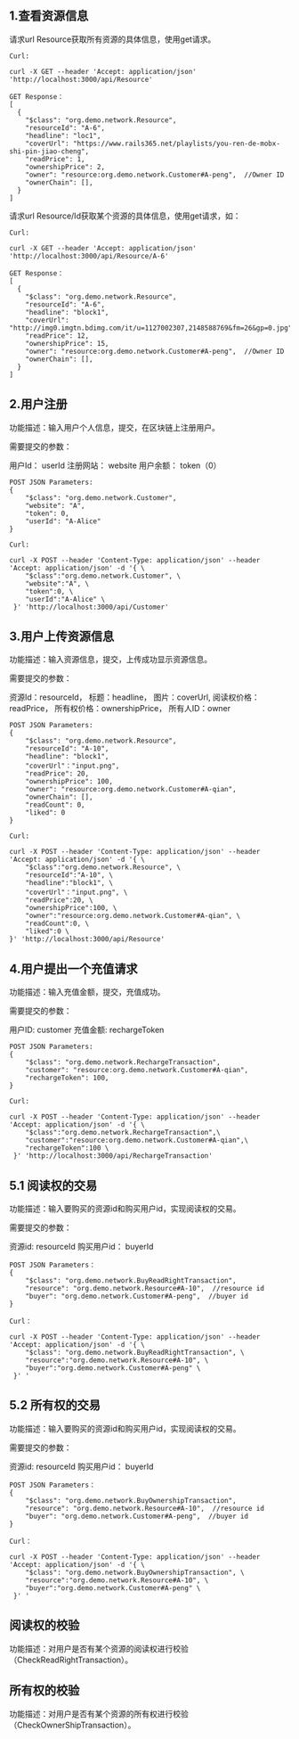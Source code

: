 ## 1.查看资源信息

请求url Resource获取所有资源的具体信息，使用get请求。

```
Curl:

curl -X GET --header 'Accept: application/json' 'http://localhost:3000/api/Resource'

GET Response：
[
  {
    "$class": "org.demo.network.Resource",
    "resourceId": "A-6",
    "headline": "loc1",
    "coverUrl": "https://www.rails365.net/playlists/you-ren-de-mobx-shi-pin-jiao-cheng",
    "readPrice": 1,
    "ownershipPrice": 2,
    "owner": "resource:org.demo.network.Customer#A-peng",  //Owner ID
    "ownerChain": [],
  }
]
```

请求url Resource/Id获取某个资源的具体信息，使用get请求，如：

```
Curl:

curl -X GET --header 'Accept: application/json' 'http://localhost:3000/api/Resource/A-6'

GET Response：
[
  {
    "$class": "org.demo.network.Resource",
    "resourceId": "A-6",
    "headline": "block1",
    "coverUrl": "http://img0.imgtn.bdimg.com/it/u=1127002307,2148588769&fm=26&gp=0.jpg",
    "readPrice": 12,
    "ownershipPrice": 15,
    "owner": "resource:org.demo.network.Customer#A-peng",  //Owner ID
    "ownerChain": [],
  }
]
```


## 2.用户注册

功能描述：输入用户个人信息，提交，在区块链上注册用户。

需要提交的参数：

用户Id： userId 注册网站： website 用户余额： token（0）

```
POST JSON Parameters:
{
    "$class": "org.demo.network.Customer",
    "website": "A",
    "token": 0,
    "userId": "A-Alice"
}

Curl:

curl -X POST --header 'Content-Type: application/json' --header 'Accept: application/json' -d '{ \ 
    "$class":"org.demo.network.Customer", \
    "website":"A", \
    "token":0, \
    "userId":"A-Alice" \ 
 }' 'http://localhost:3000/api/Customer'

```



## 3.用户上传资源信息

功能描述：输入资源信息，提交，上传成功显示资源信息。

需要提交的参数：

资源Id：resourceId， 标题：headline， 图片：coverUrl, 阅读权价格：readPrice， 所有权价格：ownershipPrice， 所有人ID：owner

```
POST JSON Parameters:
{
    "$class": "org.demo.network.Resource",
    "resourceId": "A-10",
    "headline": "block1",
    "coverUrl"："input.png",
    "readPrice": 20,
    "ownershipPrice": 100,
    "owner": "resource:org.demo.network.Customer#A-qian",
    "ownerChain": [],
    "readCount": 0,
    "liked": 0
}

Curl:

curl -X POST --header 'Content-Type: application/json' --header 'Accept: application/json' -d '{ \ 
    "$class":"org.demo.network.Resource", \ 
    "resourceId":"A-10", \ 
    "headline":"block1", \ 
    "coverUrl"："input.png", \ 
    "readPrice":20, \ 
    "ownershipPrice":100, \ 
    "owner":"resource:org.demo.network.Customer#A-qian", \ 
    "readCount":0, \ 
    "liked":0 \ 
}' 'http://localhost:3000/api/Resource'

```


## 4.用户提出一个充值请求

功能描述：输入充值金额，提交，充值成功。

需要提交的参数：

用户ID: customer  充值金额: rechargeToken 

```
POST JSON Parameters:
{
    "$class": "org.demo.network.RechargeTransaction",
    "customer": "resource:org.demo.network.Customer#A-qian",
    "rechargeToken": 100,
}

Curl:

curl -X POST --header 'Content-Type: application/json' --header 'Accept: application/json' -d '{ \ 
    "$class":"org.demo.network.RechargeTransaction",\ 
    "customer":"resource:org.demo.network.Customer#A-qian",\ 
    "rechargeToken":100 \ 
 }' 'http://localhost:3000/api/RechargeTransaction'

```


## 5.1 阅读权的交易

功能描述：输入要购买的资源id和购买用户id，实现阅读权的交易。

需要提交的参数：

资源id: resourceId  购买用户id： buyerId

```
POST JSON Parameters：
{
    "$class": "org.demo.network.BuyReadRightTransaction",
    "resource": "org.demo.network.Resource#A-10",  //resource id
    "buyer": "org.demo.network.Customer#A-peng",  //buyer id
}

Curl：

curl -X POST --header 'Content-Type: application/json' --header 'Accept: application/json' -d '{ \ 
    "$class": "org.demo.network.BuyReadRightTransaction", \ 
    "resource":"org.demo.network.Resource#A-10", \ 
    "buyer":"org.demo.network.Customer#A-peng" \ 
 }' '

```


## 5.2 所有权的交易

功能描述：输入要购买的资源id和购买用户id，实现阅读权的交易。

需要提交的参数：

资源id: resourceId  购买用户id： buyerId

```
POST JSON Parameters：
{
    "$class": "org.demo.network.BuyOwnershipTransaction",
    "resource": "org.demo.network.Resource#A-10",  //resource id
    "buyer": "org.demo.network.Customer#A-peng",  //buyer id
}

Curl：

curl -X POST --header 'Content-Type: application/json' --header 'Accept: application/json' -d '{ \ 
    "$class": "org.demo.network.BuyOwnershipTransaction", \ 
    "resource":"org.demo.network.Resource#A-10", \ 
    "buyer":"org.demo.network.Customer#A-peng" \ 
 }' '

```


## 阅读权的校验

功能描述：对用户是否有某个资源的阅读权进行校验（CheckReadRightTransaction）。


## 所有权的校验

功能描述：对用户是否有某个资源的所有权进行校验（CheckOwnerShipTransaction）。




